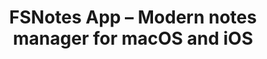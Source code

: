 ---
codehost: https://github.com/glushchenko/fsnotes
logohandle: fsnotes
sort: fsnotes
title: FSNotes App – Modern notes manager for macOS and iOS
twitter: https://x.com/fsnotesapp
website: https://fsnot.es/
---